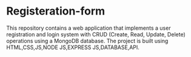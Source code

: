 # Registeration-form
This repository contains a web application that implements a user registration and login system with CRUD (Create, Read, Update, Delete) operations using a MongoDB database. The project is built using HTML,CSS,JS,NODE JS,EXPRESS JS,DATABASE,API.
